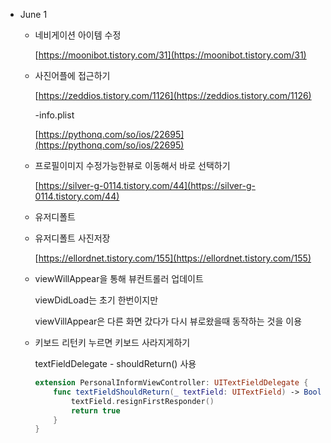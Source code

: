 - June 1
    - 네비게이션 아이템 수정

        [https://moonibot.tistory.com/31](https://moonibot.tistory.com/31)

    - 사진어플에 접근하기

        [https://zeddios.tistory.com/1126](https://zeddios.tistory.com/1126)

        -info.plist

        [https://pythonq.com/so/ios/22695](https://pythonq.com/so/ios/22695)

    - 프로필이미지 수정가능한뷰로 이동해서 바로 선택하기

        [https://silver-g-0114.tistory.com/44](https://silver-g-0114.tistory.com/44)

    - 유저디폴트

    - 유저디폴트 사진저장

        [https://ellordnet.tistory.com/155](https://ellordnet.tistory.com/155)

    - viewWillAppear을 통해 뷰컨트롤러 업데이트

        viewDidLoad는 초기 한번이지만

        viewVillAppear은 다른 화면 갔다가 다시 뷰로왔을때 동작하는 것을 이용

    - 키보드 리턴키 누르면 키보드 사라지게하기

        textFieldDelegate - shouldReturn() 사용

        ```swift
        extension PersonalInformViewController: UITextFieldDelegate {
            func textFieldShouldReturn(_ textField: UITextField) -> Bool {
                textField.resignFirstResponder()
                return true
            }
        }
        ```
